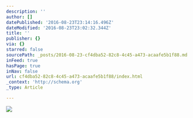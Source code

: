 ```yaml
---
description: ''
author: []
datePublished: '2016-08-23T23:14:16.496Z'
dateModified: '2016-08-23T23:02:32.344Z'
title: ''
publisher: {}
via: {}
starred: false
sourcePath: _posts/2016-08-23-cf4dba52-82c8-4c45-a473-acaafe5b1f88.md
inFeed: true
hasPage: true
inNav: false
url: cf4dba52-82c8-4c45-a473-acaafe5b1f88/index.html
_context: 'http://schema.org'
_type: Article

---
```

![](https://the-grid-user-content.s3-us-west-2.amazonaws.com/14733fc0-df18-46ff-81a3-1ddcfb6e751a.jpg)